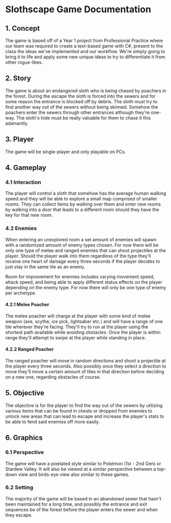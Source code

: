 # Slothscape Game Documentation

## 1. Concept

The game is based off of a Year 1 project from Professional Practice where our team was required
to create a text-based game with C#, present to the class the ideas we've implemented and our
workflow. We're simply going to bring it to life and apply some new unique ideas to try to
differentiate it from other rogue-likes.

## 2. Story

The game is about an endangered sloth who is being chased by poachers in the forest. During the escape the sloth
is forced into the sewers and for some reason the entrance is blocked off by debris. The sloth must try to find 
another way out of the sewers without being skinned. Somehow the poachers enter the sewers through other entrances
although they're one-way. The sloth's hide must be really valuable for them to chase it this adamantly.

## 3. Player

The game will be single-player and only playable on PCs.

## 4. Gameplay

### 4.1 Interaction
The player will control a sloth that somehow has the average human walking speed and they
will be able to explore a small map comprised of smaller rooms. They can collect items by walking 
over them and enter new rooms by walking into a door that leads to a different room should they have
the key for that new room.

### 4.2 Enemies
When entering an unexplored room a set amount of enemies will spawn with a randomized amount of enemy
types chosen. For now there will be only one type of melee and ranged enemies that can shoot projectiles
at the player. Should the player walk into them regardless of the type they'll receive one heart of damage
every three seconds if the player decides to just stay in the same tile as an enemy.

Room for improvement for enemies includes varying movement speed, attack speed, and being able to apply
different status effects on the player depending on the enemy type. For now there will only be one type of
enemy per archetype.

#### 4.2.1 Melee Poacher
The melee poacher will charge at the player with some kind of melee weapon (axe, scythe, ice pick, lightsaber etc.) 
and will have a range of one tile wherever they're facing. They'll try to run at the player using the shortest 
path available while avoiding obstacles. Once the player is within range they'll attempt to swipe at the player 
while standing in place.

#### 4.2.2 Ranged Poacher
The ranged poacher will move in random directions and shoot a projectile at the player every three seconds.
Also possibly once they select a direction to move they'll move a certain amount of tiles in that direction
before deciding on a new one, regarding obstacles of course.

## 5. Objective

The objective is for the player to find the way out of the sewers by utilizing various 
items that can be found in chests or dropped from enemies to unlock new areas that 
can lead to escape and increase the player's stats to be able to fend said enemies off more easily.

## 6. Graphics

### 6.1 Perspective
The game will have a pixelated style similar to Pokémon (1st - 2nd Gen) or Stardew Valley. It will also be
viewed at a similar perspective between a top-down view and birds-eye view also similar to these games.

### 6.2 Setting
The majority of the game will be based in an abandoned sewer that hasn't been maintained for a long time, and
possibly the entrance and exit sequences be of the forest before the player enters the sewer and when they escape.
